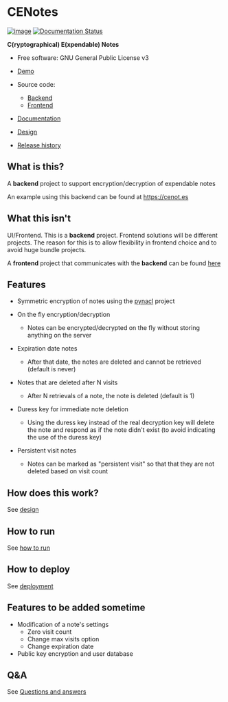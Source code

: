 # CENotes

[![image](https://travis-ci.org/ioparaskev/cenotes.svg?branch=master)](https://travis-ci.org/ioparaskev/cenotes)
[![Documentation
Status](https://readthedocs.org/projects/cenotes/badge/?version=latest)](https://cenotes.readthedocs.io/en/latest/?badge=latest)

**C(ryptographical) E(xpendable) Notes**

  - Free software: GNU General Public License v3

  - [Demo](https://cenot.es)

  - Source code:
        
    - [Backend](https://github.com/ioparaskev/cenotes)
    - [Frontend](https://github.com/ioparaskev/cenotes-reaction)

  - [Documentation](https://cenotes.readthedocs.io)

  - [Design](https://cenotes.readthedocs.io/en/latest/design.html)

  - [Release history](https://cenotes.readthedocs.io/en/latest/history.html)

## What is this?

A **backend** project to support encryption/decryption of expendable
notes

An example using this backend can be found at <https://cenot.es>

## What this isn't

UI/Frontend. This is a **backend** project. Frontend solutions will be
different projects. The reason for this is to allow flexibility in
frontend choice and to avoid huge bundle projects.

A **frontend** project that communicates with the **backend** can be
found [here](https://github.com/ioparaskev/cenotes-reaction)

## Features

  - Symmetric encryption of notes using the
    [pynacl](https://pynacl.readthedocs.io/en/latest/) project

  - On the fly encryption/decryption
      - Notes can be encrypted/decrypted on the fly without storing
        anything on the server
  - Expiration date notes
    
      - After that date, the notes are deleted and cannot be
        retrieved (default is never)
  - Notes that are deleted after N visits
      - After N retrievals of a note, the note is deleted (default
        is 1)
  - Duress key for immediate note deletion
      - Using the duress key instead of the real decryption key
        will delete the note and respond as if the note didn't exist
        (to avoid indicating the use of the duress key)
  - Persistent visit notes
      - Notes can be marked as "persistent visit" so that that they
        are not deleted based on visit count

## How does this work?

See [design](https://cenotes.readthedocs.io/en/latest/design.html)

## How to run

See [how to run](https://cenotes.readthedocs.io/en/latest/run.html)

## How to deploy

See [deployment](https://cenotes.readthedocs.io/en/latest/deployment.html)

## Features to be added sometime

  - Modification of a note's settings
    - Zero visit count
    - Change max visits option
    - Change expiration date
  - Public key encryption and user database

## Q\&A

See [Questions and answers](https://cenotes.readthedocs.io/en/latest/qa.html)
